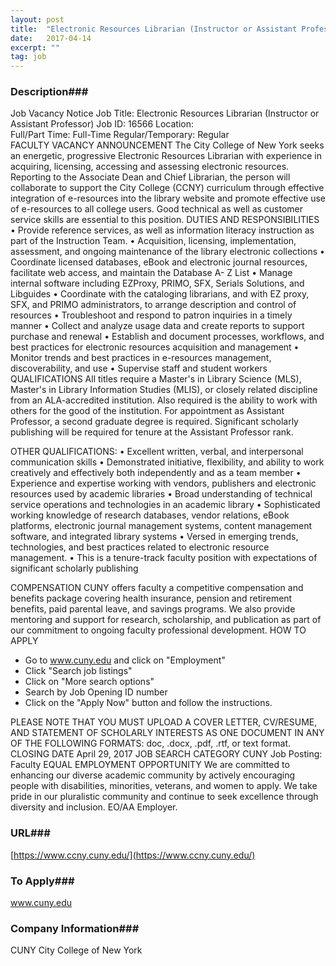 ```yaml
---
layout: post
title:  "Electronic Resources Librarian (Instructor or Assistant Professor) - The City College of New York"
date:   2017-04-14
excerpt: ""
tag: job
---
```


### Description###

Job Vacancy Notice
Job Title: Electronic Resources Librarian (Instructor or Assistant Professor)
Job ID:	16566
Location:	 
Full/Part Time: Full-Time
Regular/Temporary: Regular		
FACULTY VACANCY ANNOUNCEMENT
The City College of New York seeks an energetic, progressive Electronic Resources Librarian with experience in acquiring, licensing, accessing and assessing electronic resources. Reporting to the Associate Dean and Chief Librarian, the person will collaborate to support the City College (CCNY) curriculum through effective integration of e-resources into the library website and promote effective use of e-resources to all college users. Good technical as well as customer service skills are essential to this position.
DUTIES AND RESPONSIBILITIES
• Provide reference services, as well as information literacy instruction as part of the Instruction Team.
• Acquisition, licensing, implementation, assessment, and ongoing maintenance of the library electronic collections
• Coordinate licensed databases, eBook and electronic journal resources, facilitate web access, and maintain the Database A- Z List
• Manage internal software including EZProxy, PRIMO, SFX, Serials Solutions, and Libguides
• Coordinate with the cataloging librarians, and with EZ proxy, SFX, and PRIMO administrators, to arrange description and control of resources
• Troubleshoot and respond to patron inquiries in a timely manner
• Collect and analyze usage data and create reports to support purchase and renewal
• Establish and document processes, workflows, and best practices for electronic resources acquisition and management
• Monitor trends and best practices in e-resources management, discoverability, and use
• Supervise staff and student workers
QUALIFICATIONS
All titles require a Master's in Library Science (MLS), Master's in Library Information Studies (MLIS), or closely related discipline from an ALA-accredited institution.  Also required is the ability to work with others for the good of the institution. For appointment as Assistant Professor, a second graduate degree is required. Significant scholarly publishing will be required for tenure at the Assistant Professor rank.

OTHER QUALIFICATIONS:
• Excellent written, verbal, and interpersonal communication skills
• Demonstrated initiative, flexibility, and ability to work creatively and effectively both independently and as a team member
• Experience and expertise working with vendors, publishers and electronic resources used by academic libraries
• Broad understanding of technical service operations and technologies in an academic library
• Sophisticated working knowledge of research databases, vendor relations, eBook platforms, electronic journal management systems, content management software, and integrated library systems
• Versed in emerging trends, technologies, and best practices related to electronic resource management.
• This is a tenure-track faculty position with expectations of significant scholarly publishing

COMPENSATION
CUNY offers faculty a competitive compensation and benefits package covering health insurance, pension and retirement benefits, paid parental leave, and savings programs.  We also provide mentoring and support for research, scholarship, and publication as part of our commitment to ongoing faculty professional development.
HOW TO APPLY
- Go to www.cuny.edu and click on "Employment"
- Click "Search job listings"
- Click on "More search options"
- Search by Job Opening ID number
- Click on the "Apply Now" button and follow the instructions.

PLEASE NOTE THAT YOU MUST UPLOAD A COVER LETTER, CV/RESUME, AND STATEMENT OF SCHOLARLY INTERESTS AS ONE DOCUMENT IN ANY OF THE FOLLOWING FORMATS: doc, .docx, .pdf, .rtf, or text format.
CLOSING DATE April 29, 2017	
JOB SEARCH CATEGORY
CUNY Job Posting: Faculty
EQUAL EMPLOYMENT OPPORTUNITY
We are committed to enhancing our diverse academic community by actively encouraging people with disabilities, minorities, veterans, and women to apply.  We take pride in our pluralistic community and continue to seek excellence through diversity and inclusion. EO/AA Employer.











### URL###

[https://www.ccny.cuny.edu/](https://www.ccny.cuny.edu/)

### To Apply###

www.cuny.edu


### Company Information###

CUNY City College of New York



